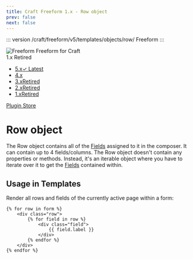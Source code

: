 ```yaml
---
title: Craft Freeform 1.x - Row object
prev: false
next: false
---
```


::: version /craft/freeform/v5/templates/objects/row/
Freeform
:::

<div id="pr-heading">
    <img src="https://docs.solspace.com/extras/icons/products/freeform-icon.png" alt="Freeform" class="pr-image">
    <span class="pr-name">Freeform</span>
    <span class="pr-category">for Craft</span>
    <div class="pr-v-wrapper">
        <div class="pr-v">
            <span class="pr-v-v">1.x</span>
            <span class="pr-v-type pr-retired">Retired</span>
            <span class="pr-v-arrow arrow down"></span>
        </div>
        <ul class="pr-v-list">
            <li><a href="/craft/freeform/v5/">5.x<span class="pr-v-type pr-latest">✓ Latest</span></a></li>
            <li><a href="/craft/freeform/v4/">4.x</a></li>
            <li><a href="/craft/freeform/v3/">3.x<span class="pr-v-type pr-retired">Retired</span></a></li>
            <li><a href="/craft/freeform/v2/">2.x<span class="pr-v-type pr-retired">Retired</span></a></li>
            <li><a href="/craft/freeform/v1/">1.x<span class="pr-v-type pr-retired">Retired</span></a></li>
        </ul>
    </div>
    <div class="pr-buy">
        <a href="https://plugins.craftcms.com/freeform" class="button button-blue"><span class="external-url">Plugin Store</span></a>
    </div>
</div>

<span class="page-section"></span>

# Row object

The Row object contains all of the [Fields](field.md) assigned to it in the composer. It can contain up to 4 fields/columns. The Row object doesn't contain any properties or methods. Instead, it's an iterable object where you have to iterate over it to get the [Fields](field.md) contained within.

## Usage in Templates

Render all rows and fields of the currently active page within a form:

``` twig
{% for row in form %}
    <div class="row">
        {% for field in row %}
            <div class="field">
                {{ field.label }}
            </div>
        {% endfor %}
    </div>
{% endfor %}
```
